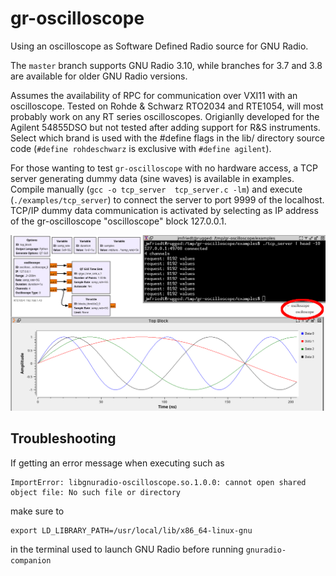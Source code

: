 # gr-oscilloscope
Using an oscilloscope as Software Defined Radio source for GNU Radio. 

The ``master`` branch supports GNU Radio 3.10, while branches for 3.7 and 3.8 are 
available for older GNU Radio versions.

Assumes the availability of RPC for communication over VXI11 with an oscilloscope.
Tested on Rohde & Schwarz RTO2034 and RTE1054, will most probably work on any RT series
oscilloscopes. Origianlly developed for the Agilent 54855DSO but not tested after
adding support for R&S instruments. Select which brand is used with the #define flags
in the lib/ directory source code (``#define rohdeschwarz`` is exclusive with ``#define agilent``).

For those wanting to test ``gr-oscilloscope`` with no hardware access, a TCP server generating
dummy data (sine waves) is available in examples. Compile manually (``gcc -o tcp_server 
tcp_server.c -lm``) and execute (``./examples/tcp_server``) to connect the server to port 9999 of
the localhost. TCP/IP dummy data communication is activated by selecting as IP address
of the gr-oscilloscope "oscilloscope" block 127.0.0.1.

<img src="examples/scope_simple.png" alt="gr-oscilloscope screenshot with dummy source" width=600>

## Troubleshooting

If getting an error message when executing such as
```
ImportError: libgnuradio-oscilloscope.so.1.0.0: cannot open shared object file: No such file or directory
```
make sure to
```
export LD_LIBRARY_PATH=/usr/local/lib/x86_64-linux-gnu
```
in the terminal used to launch GNU Radio before running ``gnuradio-companion``

